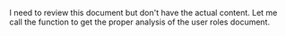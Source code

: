 I need to review this document but don't have the actual content. Let me call the function to get the proper analysis of the user roles document.